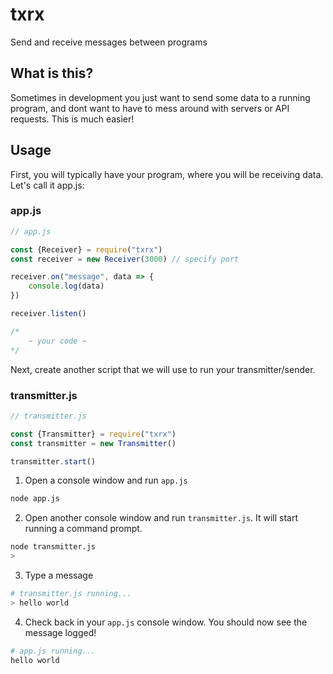 # txrx
Send and receive messages between programs

## What is this?
Sometimes in development you just want to send some data to a running program, and dont want to have to mess around with servers or API requests.  This is much easier!


## Usage
First, you will typically have your program, where you will be receiving data. Let's call it app.js:

### app.js
```javascript
// app.js

const {Receiver} = require("txrx")
const receiver = new Receiver(3000) // specify port

receiver.on("message", data => {
    console.log(data)
})

receiver.listen()

/*
    ~ your code ~
*/
```

Next, create another script that we will use to run your transmitter/sender. 

### transmitter.js
```javascript
// transmitter.js

const {Transmitter} = require("txrx")
const transmitter = new Transmitter()

transmitter.start()
```

1) Open a console window and run `app.js`
```bash
node app.js
```
2) Open another console window and run `transmitter.js`. It will start running a command prompt.
```bash
node transmitter.js
>
```
3) Type a message
```bash
# transmitter.js running...
> hello world
```
4) Check back in your `app.js` console window. You should now see the message logged!
```bash
# app.js running...
hello world
```
